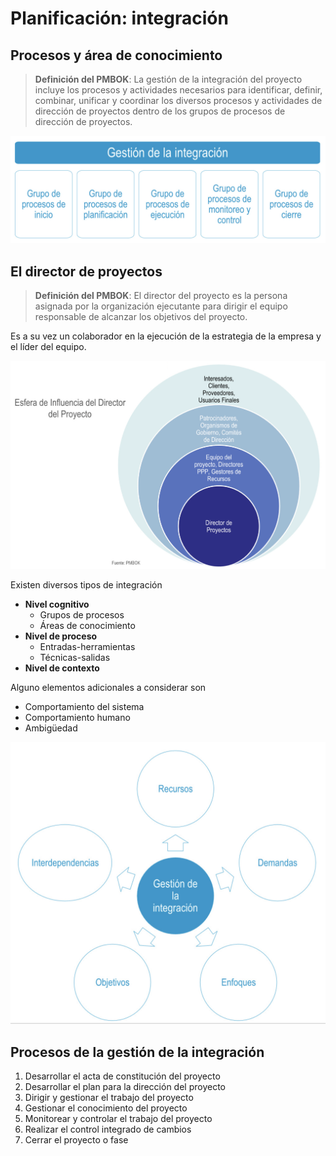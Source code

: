 # Planificación: integración

## Procesos y área de conocimiento

> **Definición del PMBOK**: La gestión de la integración del proyecto incluye los procesos y actividades necesarios para identificar, definir, combinar, unificar y coordinar los diversos procesos y actividades de dirección de proyectos dentro de los grupos de procesos de dirección de proyectos.

![Gestión de la integración](assets/gestion_integracion_diagram.png)

## El director de proyectos

> **Definición del PMBOK**: El director del proyecto es la persona asignada por la organización ejecutante para dirigir el equipo responsable de alcanzar los objetivos del proyecto.

Es a su vez un colaborador en la ejecución de la estrategia de la empresa y el líder del equipo.

![Esfera de influencia del director del proyecto](assets/project_manager_influence_diagram.png)

Existen diversos tipos de integración

- **Nivel cognitivo**
  - Grupos de procesos
  - Áreas de conocimiento
- **Nivel de proceso**
  - Entradas-herramientas
  - Técnicas-salidas
- **Nivel de contexto**

Alguno elementos adicionales a considerar son

- Comportamiento del sistema
- Comportamiento humano
- Ambigüedad

![Grupos de procesos](assets/process_groups_overview.png)

## Procesos de la gestión de la integración

1. Desarrollar el acta de constitución del proyecto
2. Desarrollar el plan para la dirección del proyecto
3. Dirigir y gestionar el trabajo del proyecto
4. Gestionar el conocimiento del proyecto
5. Monitorear y controlar el trabajo del proyecto
6. Realizar el control integrado de cambios
7. Cerrar el proyecto o fase
